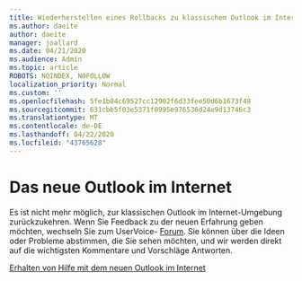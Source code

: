 ```yaml
---
title: Wiederherstellen eines Rollbacks zu klassischem Outlook im Internet
ms.author: daeite
author: daeite
manager: joallard
ms.date: 04/21/2020
ms.audience: Admin
ms.topic: article
ROBOTS: NOINDEX, NOFOLLOW
localization_priority: Normal
ms.custom: ''
ms.openlocfilehash: 5fe1b04c69527cc12902f6d33fee50d6b1673f49
ms.sourcegitcommit: 631cbb5f03e5371f0995e976536d24e9d13746c3
ms.translationtype: MT
ms.contentlocale: de-DE
ms.lasthandoff: 04/22/2020
ms.locfileid: "43765628"
---
```

# <a name="the-new-outlook-on-the-web"></a>Das neue Outlook im Internet

Es ist nicht mehr möglich, zur klassischen Outlook im Internet-Umgebung zurückzukehren. Wenn Sie Feedback zu der neuen Erfahrung geben möchten, wechseln Sie zum UserVoice- [Forum](https://go.microsoft.com/fwlink/?linkid=2103182). Sie können über die Ideen oder Probleme abstimmen, die Sie sehen möchten, und wir werden direkt auf die wichtigsten Kommentare und Vorschläge Antworten.

[Erhalten von Hilfe mit dem neuen Outlook im Internet](https://support.office.com/article/017014cd-2ad0-41ab-8473-6bd8c349d4f8)